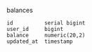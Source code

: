 balances

    id          serial bigint
    user_id     bigint
    balance     numeric(20,2)
    updated_at  timestamp
